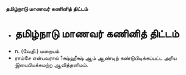 **தமிழ்நாடு மாணவர் கணினித் திட்டம்**
- # தமிழ்நாடு மாணவர் கணினித் திட்டம்
- n. (வேதி.) மறையம்
- ராம்சே என்பவரால் 1க்ஷ்ஹீக்ஷ் ஆம் ஆண்டிற் கண்டுபிடிக்கப்பட்ட அரிய இயைபியக்கமற்ற ஆவித்தனிமம்.

